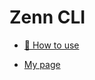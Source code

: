 # Zenn CLI

* [📘 How to use](https://zenn.dev/zenn/articles/zenn-cli-guide)

* [My page](https://zenn.dev/taigakiyokawa)
